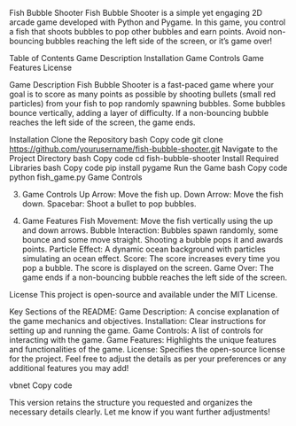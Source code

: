 Fish Bubble Shooter
Fish Bubble Shooter is a simple yet engaging 2D arcade game developed with Python and Pygame. In this game, you control a fish that shoots bubbles to pop other bubbles and earn points. Avoid non-bouncing bubbles reaching the left side of the screen, or it’s game over!

Table of Contents
Game Description
Installation
Game Controls
Game Features
License

Game Description
Fish Bubble Shooter is a fast-paced game where your goal is to score as many points as possible by shooting bullets (small red particles) from your fish to pop randomly spawning bubbles. Some bubbles bounce vertically, adding a layer of difficulty. If a non-bouncing bubble reaches the left side of the screen, the game ends.

Installation
Clone the Repository
bash
Copy code
git clone https://github.com/yourusername/fish-bubble-shooter.git
Navigate to the Project Directory
bash
Copy code
cd fish-bubble-shooter
Install Required Libraries
bash
Copy code
pip install pygame
Run the Game
bash
Copy code
python fish_game.py
Game Controls

3. Game Controls
Up Arrow: Move the fish up.
Down Arrow: Move the fish down.
Spacebar: Shoot a bullet to pop bubbles.

4. Game Features
Fish Movement: Move the fish vertically using the up and down arrows.
Bubble Interaction: Bubbles spawn randomly, some bounce and some move straight. Shooting a bubble pops it and awards points.
Particle Effect: A dynamic ocean background with particles simulating an ocean effect.
Score: The score increases every time you pop a bubble. The score is displayed on the screen.
Game Over: The game ends if a non-bouncing bubble reaches the left side of the screen.


License
This project is open-source and available under the MIT License.

Key Sections of the README:
Game Description: A concise explanation of the game mechanics and objectives.
Installation: Clear instructions for setting up and running the game.
Game Controls: A list of controls for interacting with the game.
Game Features: Highlights the unique features and functionalities of the game.
License: Specifies the open-source license for the project.
Feel free to adjust the details as per your preferences or any additional features you may add!

vbnet
Copy code

This version retains the structure you requested and organizes the necessary details clearly. Let me know if you want further adjustments!





